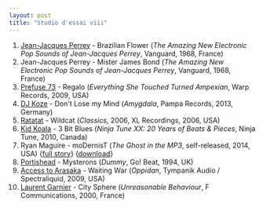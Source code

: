 ```yaml
---
layout: post
title: "Studio d'essai viii"
---
```


1. [Jean-Jacques Perrey](http://musicbrainz.org/artist/49a5b367-9a25-43eb-a055-34803a5dce55) - Brazilian Flower (_The Amazing New Electronic Pop Sounds of Jean-Jacques Perrey_, Vanguard, 1968, France)
2. Jean-Jacques Perrey - Mister James Bond (_The Amazing New Electronic Pop Sounds of Jean-Jacques Perrey_, Vanguard, 1968, France)
3. [Prefuse 73](http://musicbrainz.org/artist/fc61dd75-880b-44ba-9ba9-c7b643d33413) - Regalo (_Everything She Touched Turned Ampexian_, Warp Records, 2009, USA)
4. [DJ Koze](http://musicbrainz.org/artist/dd4458c8-6728-4a44-980c-48107fa72bb8) - Don't Lose my Mind (_Amygdala_, Pampa Records, 2013, Germany)
5. [Ratatat](http://musicbrainz.org/artist/f467181e-d5e0-4285-b47e-e853dcc89ee7) - Wildcat (_Classics_, 2006, XL Recordings, 2006, USA)
6. [Kid Koala](http://musicbrainz.org/artist/6080c60a-6e87-44a6-a1e1-e5ff3a613818) - 3 Bit Blues (_Ninja Tune XX: 20 Years of Beats & Pieces_, Ninja Tune, 2010, Canada)
7. Ryan Maguire - moDernisT (_The Ghost in the MP3_, self-released, 2014, USA) {[full story](http://ryanmaguiremusic.com/theghostinthemp3.html)} {[download](http://rpm7.bandcamp.com/track/modernist)}
8. [Portishead](http://musicbrainz.org/artist/8f6bd1e4-fbe1-4f50-aa9b-94c450ec0f11) - Mysterons (_Dummy_, Go! Beat, 1994, UK)
9. [Access to Arasaka](http://musicbrainz.org/artist/339e444b-f0f3-472d-a62a-8f9aa602bae6) - Waiting War (_Oppidan_, Tympanik Audio / Spectraliquid, 2009, USA)
10. [Laurent Garnier](http://musicbrainz.org/artist/ec477866-bfaa-48e0-affd-1c151ef61b7b) - City Sphere (_Unreasonable Behaviour_, F Communications, 2000, France)
